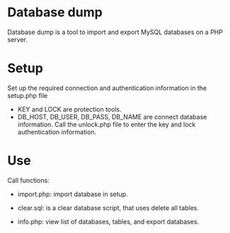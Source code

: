 # Database dump

Database dump is a tool to import and export MySQL databases on a PHP server.

# Setup

Set up the required connection and authentication information in the setup.php file
- KEY and LOCK are protection tools.
- DB_HOST, DB_USER, DB_PASS, DB_NAME are connect database information. 
Call the unlock.php file to enter the key and lock authentication information.

# Use
Call functions:
- import.php: import database in setup.
+ clear.sql: is a clear database script, that uses delete all tables.
- info.php: view list of databases, tables, and export databases.
